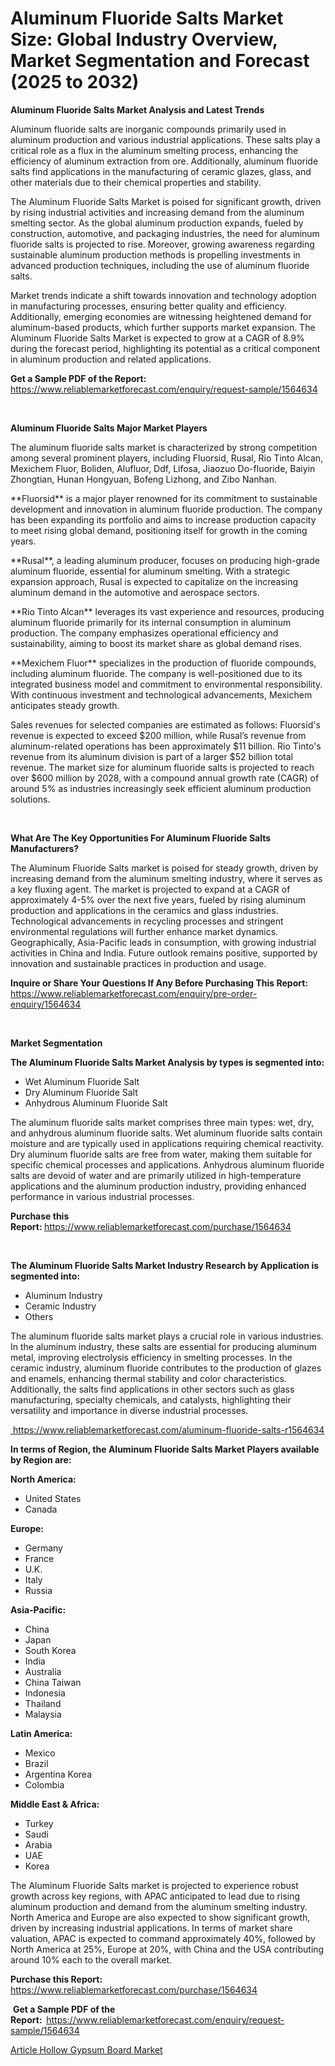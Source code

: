 <p><h1>Aluminum Fluoride Salts Market Size: Global Industry Overview, Market Segmentation and Forecast (2025 to 2032)</h1></p><p><strong>Aluminum Fluoride Salts Market Analysis and Latest Trends</strong></p>
<p><p>Aluminum fluoride salts are inorganic compounds primarily used in aluminum production and various industrial applications. These salts play a critical role as a flux in the aluminum smelting process, enhancing the efficiency of aluminum extraction from ore. Additionally, aluminum fluoride salts find applications in the manufacturing of ceramic glazes, glass, and other materials due to their chemical properties and stability.</p><p>The Aluminum Fluoride Salts Market is poised for significant growth, driven by rising industrial activities and increasing demand from the aluminum smelting sector. As the global aluminum production expands, fueled by construction, automotive, and packaging industries, the need for aluminum fluoride salts is projected to rise. Moreover, growing awareness regarding sustainable aluminum production methods is propelling investments in advanced production techniques, including the use of aluminum fluoride salts.</p><p>Market trends indicate a shift towards innovation and technology adoption in manufacturing processes, ensuring better quality and efficiency. Additionally, emerging economies are witnessing heightened demand for aluminum-based products, which further supports market expansion. The Aluminum Fluoride Salts Market is expected to grow at a CAGR of 8.9% during the forecast period, highlighting its potential as a critical component in aluminum production and related applications.</p></p>
<p><strong>Get a Sample PDF of the Report:&nbsp;</strong> <a href="https://www.reliablemarketforecast.com/enquiry/request-sample/1564634?utm_campaign=2294&utm_medium=2&utm_source=Github&utm_content=ia&utm_term=02042025&utm_id=aluminum-fluoride-salts">https://www.reliablemarketforecast.com/enquiry/request-sample/1564634</a></p>
<p>&nbsp;</p>
<p><strong>Aluminum Fluoride Salts Major Market Players</strong></p>
<p><p>The aluminum fluoride salts market is characterized by strong competition among several prominent players, including Fluorsid, Rusal, Rio Tinto Alcan, Mexichem Fluor, Boliden, Alufluor, Ddf, Lifosa, Jiaozuo Do-fluoride, Baiyin Zhongtian, Hunan Hongyuan, Bofeng Lizhong, and Zibo Nanhan. </p><p>**Fluorsid** is a major player renowned for its commitment to sustainable development and innovation in aluminum fluoride production. The company has been expanding its portfolio and aims to increase production capacity to meet rising global demand, positioning itself for growth in the coming years.</p><p>**Rusal**, a leading aluminum producer, focuses on producing high-grade aluminum fluoride, essential for aluminum smelting. With a strategic expansion approach, Rusal is expected to capitalize on the increasing aluminum demand in the automotive and aerospace sectors.</p><p>**Rio Tinto Alcan** leverages its vast experience and resources, producing aluminum fluoride primarily for its internal consumption in aluminum production. The company emphasizes operational efficiency and sustainability, aiming to boost its market share as global demand rises.</p><p>**Mexichem Fluor** specializes in the production of fluoride compounds, including aluminum fluoride. The company is well-positioned due to its integrated business model and commitment to environmental responsibility. With continuous investment and technological advancements, Mexichem anticipates steady growth.</p><p>Sales revenues for selected companies are estimated as follows: Fluorsid's revenue is expected to exceed $200 million, while Rusal’s revenue from aluminum-related operations has been approximately $11 billion. Rio Tinto's revenue from its aluminum division is part of a larger $52 billion total revenue. The market size for aluminum fluoride salts is projected to reach over $600 million by 2028, with a compound annual growth rate (CAGR) of around 5% as industries increasingly seek efficient aluminum production solutions.</p></p>
<p>&nbsp;</p>
<p><strong>What Are The Key Opportunities For Aluminum Fluoride Salts Manufacturers?</strong></p>
<p><p>The Aluminum Fluoride Salts market is poised for steady growth, driven by increasing demand from the aluminum smelting industry, where it serves as a key fluxing agent. The market is projected to expand at a CAGR of approximately 4-5% over the next five years, fueled by rising aluminum production and applications in the ceramics and glass industries. Technological advancements in recycling processes and stringent environmental regulations will further enhance market dynamics. Geographically, Asia-Pacific leads in consumption, with growing industrial activities in China and India. Future outlook remains positive, supported by innovation and sustainable practices in production and usage.</p></p>
<p><strong>Inquire or Share Your Questions If Any Before Purchasing This Report:</strong> <a href="https://www.reliablemarketforecast.com/enquiry/pre-order-enquiry/1564634?utm_campaign=2294&utm_medium=2&utm_source=Github&utm_content=ia&utm_term=02042025&utm_id=aluminum-fluoride-salts">https://www.reliablemarketforecast.com/enquiry/pre-order-enquiry/1564634</a></p>
<p>&nbsp;</p>
<p><strong>Market Segmentation</strong></p>
<p><strong>The Aluminum Fluoride Salts Market Analysis by types is segmented into:</strong></p>
<p><ul><li>Wet Aluminum Fluoride Salt</li><li>Dry Aluminum Fluoride Salt</li><li>Anhydrous Aluminum Fluoride Salt</li></ul></p>
<p><p>The aluminum fluoride salts market comprises three main types: wet, dry, and anhydrous aluminum fluoride salts. Wet aluminum fluoride salts contain moisture and are typically used in applications requiring chemical reactivity. Dry aluminum fluoride salts are free from water, making them suitable for specific chemical processes and applications. Anhydrous aluminum fluoride salts are devoid of water and are primarily utilized in high-temperature applications and the aluminum production industry, providing enhanced performance in various industrial processes.</p></p>
<p><strong>Purchase this Report:&nbsp;</strong><a href="https://www.reliablemarketforecast.com/purchase/1564634?utm_campaign=2294&utm_medium=2&utm_source=Github&utm_content=ia&utm_term=02042025&utm_id=aluminum-fluoride-salts">https://www.reliablemarketforecast.com/purchase/1564634</a></p>
<p>&nbsp;</p>
<p><strong>The Aluminum Fluoride Salts Market Industry Research by Application is segmented into:</strong></p>
<p><ul><li>Aluminum Industry</li><li>Ceramic Industry</li><li>Others</li></ul></p>
<p><p>The aluminum fluoride salts market plays a crucial role in various industries. In the aluminum industry, these salts are essential for producing aluminum metal, improving electrolysis efficiency in smelting processes. In the ceramic industry, aluminum fluoride contributes to the production of glazes and enamels, enhancing thermal stability and color characteristics. Additionally, the salts find applications in other sectors such as glass manufacturing, specialty chemicals, and catalysts, highlighting their versatility and importance in diverse industrial processes.</p></p>
<p><a href="https://www.reliablemarketforecast.com/aluminum-fluoride-salts-r1564634?utm_campaign=2294&utm_medium=2&utm_source=Github&utm_content=ia&utm_term=02042025&utm_id=aluminum-fluoride-salts">&nbsp;https://www.reliablemarketforecast.com/aluminum-fluoride-salts-r1564634</a></p>
<p><strong>In terms of Region, the Aluminum Fluoride Salts Market Players available by Region are:</strong></p>
<p>
    <p> <strong> North America: </strong>
        <ul>
            <li>United States</li>
            <li>Canada</li>
        </ul>
        </p> 
    <p> <strong> Europe: </strong>
        <ul>
            <li>Germany</li>
            <li>France</li>
            <li>U.K.</li>
            <li>Italy</li>
            <li>Russia</li>
        </ul>
        </p> 
    <p> <strong> Asia-Pacific: </strong>
        <ul>
            <li>China</li>
            <li>Japan</li>
            <li>South Korea</li>
            <li>India</li>
            <li>Australia</li>
            <li>China Taiwan</li>
            <li>Indonesia</li>
            <li>Thailand</li>
            <li>Malaysia</li>
        </ul>
        </p> 
    <p> <strong> Latin America: </strong>
        <ul>
            <li>Mexico</li>
            <li>Brazil</li>
            <li>Argentina Korea</li>
            <li>Colombia</li>
        </ul>
        </p> 
    <p> <strong> Middle East & Africa: </strong>
        <ul>
            <li>Turkey</li>
            <li>Saudi</li>
            <li>Arabia</li>
            <li>UAE</li>
            <li>Korea</li>
        </ul>
    </p>
    </p>
<p><p>The Aluminum Fluoride Salts market is projected to experience robust growth across key regions, with APAC anticipated to lead due to rising aluminum production and demand from the aluminum smelting industry. North America and Europe are also expected to show significant growth, driven by increasing industrial applications. In terms of market share valuation, APAC is expected to command approximately 40%, followed by North America at 25%, Europe at 20%, with China and the USA contributing around 10% each to the overall market.</p></p>
<p><strong>Purchase this Report: </strong><a href="https://www.reliablemarketforecast.com/purchase/1564634?utm_campaign=2294&utm_medium=2&utm_source=Github&utm_content=ia&utm_term=02042025&utm_id=aluminum-fluoride-salts">https://www.reliablemarketforecast.com/purchase/1564634</a></p>
<p>&nbsp;<strong>Get a Sample PDF of the Report:&nbsp;&nbsp;</strong><a href="https://www.reliablemarketforecast.com/enquiry/request-sample/1564634?utm_campaign=2294&utm_medium=2&utm_source=Github&utm_content=ia&utm_term=02042025&utm_id=aluminum-fluoride-salts">https://www.reliablemarketforecast.com/enquiry/request-sample/1564634</a></p>
<p><strong></strong></p>
<p><p><a href="https://github.com/aaryaheron0c/Market-Research-Report-List-1/blob/main/article-hollow-gypsum-board-market.md?utm_campaign=2294&utm_medium=2&utm_source=Github&utm_content=ia&utm_term=02042025&utm_id=aluminum-fluoride-salts">Article Hollow Gypsum Board Market</a></p></p>